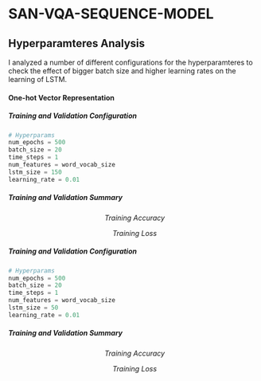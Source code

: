 # SAN-VQA-SEQUENCE-MODEL

## Hyperparamteres Analysis

I analyzed a number of different configurations for the hyperparamteres to check the effect of bigger batch size and higher learning rates on the learning of LSTM.

#### One-hot Vector Representation

##### Training and Validation Configuration
```python
# Hyperparams
num_epochs = 500
batch_size = 20
time_steps = 1
num_features = word_vocab_size
lstm_size = 150
learning_rate = 0.01
```

##### Training and Validation Summary

<p align="center">
    <img src="https://github.com/aligholami/SAN-VQA-SEQUENCE-MODEL/raw/master/diagram/one-hot/train-acc.png" alt>
    <em>Training Accuracy</em>
</p>

<p align="center">
    <img src="https://github.com/aligholami/SAN-VQA-SEQUENCE-MODEL/raw/master/diagram/one-hot/train-loss.png" alt>
    <em>Training Loss</em>
</p>


##### Training and Validation Configuration
```python
# Hyperparams
num_epochs = 500
batch_size = 20
time_steps = 1
num_features = word_vocab_size
lstm_size = 50
learning_rate = 0.01
```

##### Training and Validation Summary

<p align="center">
    <img src="https://github.com/aligholami/SAN-VQA-SEQUENCE-MODEL/raw/master/diagram/one-hot/train-acc-smaller-lstm-size.png" alt>
    <em>Training Accuracy</em>
</p>

<p align="center">
    <img src="https://github.com/aligholami/SAN-VQA-SEQUENCE-MODEL/raw/master/diagram/one-hot/train-loss-smaller-lstm-size.png" alt>
    <em>Training Loss</em>
</p>

